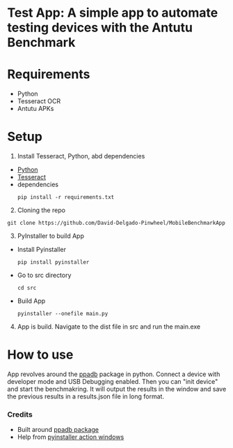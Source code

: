 # Test App: A simple app to automate testing devices with the Antutu Benchmark

# Requirements
- Python
- Tesseract OCR
- Antutu APKs

# Setup

1. Install Tesseract, Python, abd dependencies
  - [Python](https://www.python.org/downloads/)
  - [Tesseract](https://github.com/UB-Mannheim/tesseract/wiki)
  - dependencies
    ```
    pip install -r requirements.txt
    ```
2. Cloning the repo
  ```
  git clone https://github.com/David-Delgado-Pinwheel/MobileBenchmarkApp
  ```
3. PyInstaller to build App
  - Install Pyinstaller
    ```
    pip install pyinstaller
    ```
  - Go to src directory
    ```
    cd src
    ```
  - Build App
    ```
    pyinstaller --onefile main.py
    ```
4. App is build. Navigate to the dist file in src and run the main.exe

# How to use

App revolves around the [ppadb](https://pypi.org/project/pure-python-adb/) package in python. Connect a device with developer mode and USB Debugging enabled. Then you can "init device" and start the benchmakring. It will output the results in the window and save the previous results in a results.json file in long format.

### Credits
- Built around [ppadb package](https://github.com/Swind/pure-python-adb/stargazers)
- Help from [pyinstaller action windows](https://github.com/JackMcKew/pyinstaller-action-windows)


